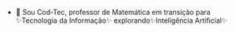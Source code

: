 - 👋 Sou Cod-Tec, professor de Matemática em transição para ✨Tecnologia da Informação✨ explorando✨Inteligência Artificial✨

